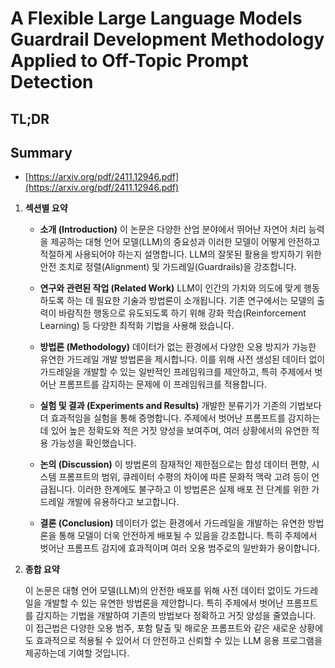 # A Flexible Large Language Models Guardrail Development Methodology Applied to Off-Topic Prompt Detection
## TL;DR
## Summary
- [https://arxiv.org/pdf/2411.12946.pdf](https://arxiv.org/pdf/2411.12946.pdf)

1. **섹션별 요약**

   - **소개 (Introduction)**
     이 논문은 다양한 산업 분야에서 뛰어난 자연어 처리 능력을 제공하는 대형 언어 모델(LLM)의 중요성과 이러한 모델이 어떻게 안전하고 적절하게 사용되어야 하는지 설명합니다. LLM의 잘못된 활용을 방지하기 위한 안전 조치로 정렬(Alignment) 및 가드레일(Guardrails)을 강조합니다.

   - **연구와 관련된 작업 (Related Work)**
     LLM이 인간의 가치와 의도에 맞게 행동하도록 하는 데 필요한 기술과 방법론이 소개됩니다. 기존 연구에서는 모델의 출력이 바람직한 행동으로 유도되도록 하기 위해 강화 학습(Reinforcement Learning) 등 다양한 최적화 기법을 사용해 왔습니다.

   - **방법론 (Methodology)**
     데이터가 없는 환경에서 다양한 오용 방지가 가능한 유연한 가드레일 개발 방법론을 제시합니다. 이를 위해 사전 생성된 데이터 없이 가드레일을 개발할 수 있는 일반적인 프레임워크를 제안하고, 특히 주제에서 벗어난 프롬프트를 감지하는 문제에 이 프레임워크를 적용합니다.

   - **실험 및 결과 (Experiments and Results)**
     개발한 분류기가 기존의 기법보다 더 효과적임을 실험을 통해 증명합니다. 주제에서 벗어난 프롬프트를 감지하는 데 있어 높은 정확도와 적은 거짓 양성을 보여주며, 여러 상황에서의 유연한 적용 가능성을 확인했습니다.

   - **논의 (Discussion)**
     이 방법론의 잠재적인 제한점으로는 합성 데이터 편향, 시스템 프롬프트의 범위, 큐레이터 수평의 차이에 따른 문화적 맥락 고려 등이 언급됩니다. 이러한 한계에도 불구하고 이 방법론은 실제 배포 전 단계를 위한 가드레일 개발에 유용하다고 보고합니다.

   - **결론 (Conclusion)**
     데이터가 없는 환경에서 가드레일을 개발하는 유연한 방법론을 통해 모델이 더욱 안전하게 배포될 수 있음을 강조합니다. 특히 주제에서 벗어난 프롬프트 감지에 효과적이며 여러 오용 범주로의 일반화가 용이합니다.

2. **종합 요약**

   이 논문은 대형 언어 모델(LLM)의 안전한 배포를 위해 사전 데이터 없이도 가드레일을 개발할 수 있는 유연한 방법론을 제안합니다. 특히 주제에서 벗어난 프롬프트를 감지하는 기법을 개발하여 기존의 방법보다 정확하고 거짓 양성을 줄였습니다. 이 접근법은 다양한 오용 범주, 포함 탈출 및 해로운 프롬프트와 같은 새로운 상황에도 효과적으로 적용될 수 있어서 더 안전하고 신뢰할 수 있는 LLM 응용 프로그램을 제공하는데 기여할 것입니다.